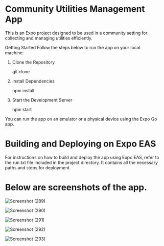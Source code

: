 # Community Utilities Management App

This is an Expo project designed to be used in a community setting for collecting and managing utilities efficiently.

Getting Started
Follow the steps below to run the app on your local machine:

1. Clone the Repository

    git clone <repo-url>

2. Install Dependencies

    npm install

3.  Start the Development Server

    npm start

You can run the app on an emulator or a physical device using the Expo Go app.  


# Building and Deploying on Expo EAS

For instructions on how to build and deploy the app using Expo EAS, refer to the run.txt file included in the project directory. It contains all the necessary paths and steps for deployment.


# Below are screenshots of the app.

![Screenshot (289)](https://github.com/user-attachments/assets/dd59b5db-439e-4021-b2bc-5c1d587f6077)


![Screenshot (290)](https://github.com/user-attachments/assets/9e805a43-7690-46fa-a643-fd58c5ffdf94)

![Screenshot (291)](https://github.com/user-attachments/assets/d9078767-696e-4041-a510-a4c64865f97d)

![Screenshot (292)](https://github.com/user-attachments/assets/589eb005-1524-49ca-b67c-dc3d1440421f)

![Screenshot (293)](https://github.com/user-attachments/assets/2af10527-1b45-4127-9287-94b621fac33d)






